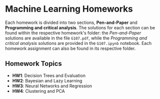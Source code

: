 # Machine Learning Homeworks

Each homework is divided into two sections, **Pen-and-Paper** and **Programming and critical analysis**. The solutions for each section can be found within the respective homework's folder: the _Pen-and-Paper_ solutions are available in the file `G107.pdf`, while the _Programming and critical analysis_ solutions are provided in the `G107.ipynb` notebook. Each homework assignment can also be found in its respective folder.

## Homework Topics

- **HW1**: Decision Trees and Evaluation
- **HW2**: Bayesian and Lazy Learning
- **HW3**: Neural Networks and Regression
- **HW4**: Clustering and PCA
